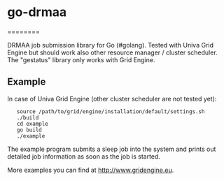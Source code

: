 # go-drmaa #
========

DRMAA job submission library for Go (#golang). Tested with Univa Grid Engine but 
should work also other resource manager / cluster scheduler. The "gestatus" library
only works with Grid Engine.

## Example ##

In case of Univa Grid Engine (other cluster scheduler are not tested yet):

~~~
   source /path/to/grid/engine/installation/default/settings.sh
   ./build
   cd example
   go build
   ./example
~~~

The example program submits a sleep job into the system and prints out detailed
job information as soon as the job is started.

More examples you can find at http://www.gridengine.eu.
